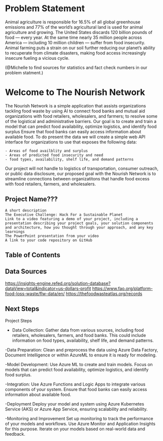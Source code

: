 # Problem Statement 
Animal agriculture is responsible for 16.5% of all global greenhouse emissions and 77% of the world’s agricultural land is used for animal agriculture and growing. The United States discards 120 billion pounds of food — every year. At the same time nearly 35 million people across America — including 10 million children — suffer from food insecurity. Animal farming puts a strain on our soil further reducing our planet’s ability to recuperate from climate disasters, making food access increasingly insecure fueling a vicious cycle.

(@Michelle to find sources for statistics and fact check numbers in our problem statment.)

# Welcome to The Nourish Network 
The Nourish Network is a simple application that assists organizations tackling food waste by using AI to connect food banks and mutual aid organizations with food retailers, wholesalers, and farmers; to resolve some of the logistical and administrative barriers. Our goal is to create and train a model that can predict food availability, optimize logistics, and identify food surplus Ensure that food banks can easily access information about available food. To do present the data we will create a simple web API interface for organizations to use that exposes the following data: 

    - Areas of food availblity and surplus 
    - Areas of predicted food insecurity and need
    - food types, availability, shelf life, and demand patterns

Our project will not handle to logistics of transportation, consumer outreach, or public data disclosure, our proposed goal with the Nourish Network is to streamline connections between organizatitons that handle food excess with food retailers, farmers, and wholesalers. 

## Project Name???

    A short description
    The Executive Challenge: Hack For a Sustainable Planet
    Link to a video featuring a demo of your project, including a presentation describing your project goals, your solution components and architecture, how you thought through your approach, and any key learnings
    The PowerPoint presentation from your video
    A link to your code repository on GitHub

## Table of Contents

## Data Sources
https://insights-engine.refed.org/solution-database?dataView=total&indicator=us-dollars-profit
https://www.fao.org/platform-food-loss-waste/flw-data/en/
https://thefoodwasteatlas.org/records

## Next Steps 
Project Steps

- Data Collection: Gather data from various sources, including food retailers, wholesalers, farmers, and food banks. This could include information on food types, availability, shelf life, and demand patterns.

-Data Preparation: Clean and preprocess the data using Azure Data Factory, Document Intelligence or within AzureML to ensure it is ready for modeling.

-Model Development: Use Azure ML to create and train models. Focus on models that can predict food availability, optimize logistics, and identify food surplus.

-Integration: Use Azure Functions and Logic Apps to integrate various components of your system. Ensure that food banks can easily access information about available food.

-Deployment
Deploy your model and system using Azure Kubernetes Service (AKS) or Azure App Service, ensuring scalability and reliability.

-Monitoring and Improvement
Set up monitoring to track the performance of your models and workflows. Use Azure Monitor and Application Insights for this purpose. Iterate on your models based on real-world data and feedback.

   


